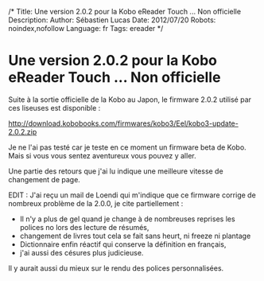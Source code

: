 /*
Title: Une version 2.0.2 pour la Kobo eReader Touch ... Non officielle
Description: 
Author: Sébastien Lucas
Date: 2012/07/20
Robots: noindex,nofollow
Language: fr
Tags: ereader
*/
# Une version 2.0.2 pour la Kobo eReader Touch ... Non officielle

Suite à la sortie officielle de la Kobo au Japon, le firmware 2.0.2 utilisé par ces liseuses est disponible :

http://download.kobobooks.com/firmwares/kobo3/Eel/kobo3-update-2.0.2.zip

Je ne l'ai pas testé car je teste en ce moment un firmware beta de Kobo. Mais si vous vous sentez aventureux vous pouvez y aller.

Une partie des retours que j'ai lu indique une meilleure vitesse de changement de page. 

EDIT : J'ai reçu un mail de Loendi qui m'indique que ce firmware corrige de nombreux problème de la 2.0.0, je cite partiellement :
* Il n'y a plus de gel quand je change à de nombreuses reprises les polices no lors des lecture de résumés, 
* changement de livres tout cela se fait sans heurt, ni freeze ni plantage
* Dictionnaire enfin réactif qui conserve la définition en français, 
* j'ai aussi des césures plus judicieuse.

Il y aurait aussi du mieux sur le rendu des polices personnalisées.
